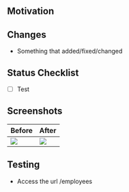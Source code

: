 ## Motivation

<!-- In the motivation section, you need to explain around what has behind these changes, like a purpose of changes and what benefits do we get -->

## Changes

<!-- In the changelog section, you can add the changes in an objective way -->

- Something that added/fixed/changed

## Status Checklist

<!-- In the status section, you can mark what you have already done -->

- [ ] Test

## Screenshots

<!-- If you are adding a layout change, you can show the images below -->

|Before|After|
|---|---|
|<img src="https://via.placeholder.com/100x80.png" />|<img src="https://via.placeholder.com/100x80.png" />|

## Testing

<!-- How do we test the implementation? -->

- Access the url /employees
